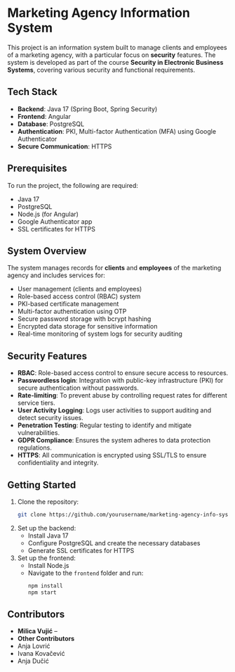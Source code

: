 # Marketing Agency Information System

This project is an information system built to manage clients and employees of a marketing agency, with a particular focus on **security** features. The system is developed as part of the course **Security in Electronic Business Systems**, covering various security and functional requirements.

## Tech Stack
- **Backend**: Java 17 (Spring Boot, Spring Security)
- **Frontend**: Angular
- **Database**: PostgreSQL
- **Authentication**: PKI, Multi-factor Authentication (MFA) using Google Authenticator
- **Secure Communication**: HTTPS

## Prerequisites
To run the project, the following are required:
- Java 17
- PostgreSQL
- Node.js (for Angular)
- Google Authenticator app
- SSL certificates for HTTPS

## System Overview
The system manages records for **clients** and **employees** of the marketing agency and includes services for:
- User management (clients and employees)
- Role-based access control (RBAC) system
- PKI-based certificate management
- Multi-factor authentication using OTP
- Secure password storage with bcrypt hashing
- Encrypted data storage for sensitive information
- Real-time monitoring of system logs for security auditing

## Security Features
- **RBAC**: Role-based access control to ensure secure access to resources.
- **Passwordless login**: Integration with public-key infrastructure (PKI) for secure authentication without passwords.
- **Rate-limiting**: To prevent abuse by controlling request rates for different service tiers.
- **User Activity Logging**: Logs user activities to support auditing and detect security issues.
- **Penetration Testing**: Regular testing to identify and mitigate vulnerabilities.
- **GDPR Compliance**: Ensures the system adheres to data protection regulations.
- **HTTPS**: All communication is encrypted using SSL/TLS to ensure confidentiality and integrity.

## Getting Started
1. Clone the repository:
    ```bash
    git clone https://github.com/yourusername/marketing-agency-info-system.git
    ```
2. Set up the backend:
    - Install Java 17
    - Configure PostgreSQL and create the necessary databases
    - Generate SSL certificates for HTTPS
3. Set up the frontend:
    - Install Node.js
    - Navigate to the `frontend` folder and run:
        ```bash
        npm install
        npm start
        ```

## Contributors
- **Milica Vujić** –
- **Other Contributors**
- Anja Lovrić
- Ivana Kovačević
- Anja Dučić
